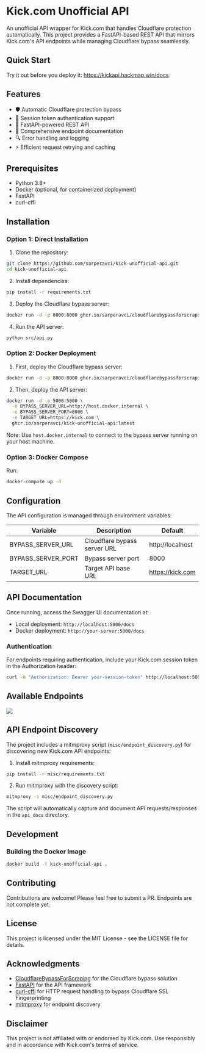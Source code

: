 # Kick.com Unofficial API

An unofficial API wrapper for Kick.com that handles Cloudflare protection automatically. This project provides a FastAPI-based REST API that mirrors Kick.com's API endpoints while managing Cloudflare bypass seamlessly.

## Quick Start

Try it out before you deploy it: https://kickapi.hackmap.win/docs

## Features

- 🛡️ Automatic Cloudflare protection bypass
- 🔄 Session token authentication support
- 🚀 FastAPI-powered REST API
- 📝 Comprehensive endpoint documentation
- 🔍 Error handling and logging
- ⚡ Efficient request retrying and caching

## Prerequisites

- Python 3.8+
- Docker (optional, for containerized deployment)
- FastAPI
- curl-cffi

## Installation

### Option 1: Direct Installation

1. Clone the repository:
```bash
git clone https://github.com/sarperavci/kick-unofficial-api.git
cd kick-unofficial-api
```

2. Install dependencies:
```bash
pip install -r requirements.txt
```

3. Deploy the Cloudflare bypass server:
```bash
docker run -d -p 8000:8000 ghcr.io/sarperavci/cloudflarebypassforscraping:latest
```

4. Run the API server:
```bash
python src/api.py
```

### Option 2: Docker Deployment

1. First, deploy the Cloudflare bypass server:
```bash
docker run -d -p 8000:8000 ghcr.io/sarperavci/cloudflarebypassforscraping:latest
```

2. Then, deploy the API server:
```bash
docker run -d -p 5000:5000 \
  -e BYPASS_SERVER_URL=http://host.docker.internal \
  -e BYPASS_SERVER_PORT=8000 \
  -e TARGET_URL=https://kick.com \
  ghcr.io/sarperavci/kick-unofficial-api:latest
```

Note: Use `host.docker.internal` to connect to the bypass server running on your host machine.

### Option 3: Docker Compose

Run:
```bash
docker-compose up -d
```

## Configuration

The API configuration is managed through environment variables:

| Variable | Description | Default |
|----------|-------------|---------|
| BYPASS_SERVER_URL | Cloudflare bypass server URL | http://localhost |
| BYPASS_SERVER_PORT | Bypass server port | 8000 |
| TARGET_URL | Target API base URL | https://kick.com |

## API Documentation

Once running, access the Swagger UI documentation at:
- Local deployment: `http://localhost:5000/docs`
- Docker deployment: `http://your-server:5000/docs`

### Authentication

For endpoints requiring authentication, include your Kick.com session token in the Authorization header:
```bash
curl -H "Authorization: Bearer your-session-token" http://localhost:5000/api/v2/...
```

## Available Endpoints

![](https://github.com/user-attachments/assets/79e41f1b-43a0-465f-8acc-ad521d456491)

## API Endpoint Discovery

The project includes a mitmproxy script (`misc/endpoint_discovery.py`) for discovering new Kick.com API endpoints:

1. Install mitmproxy requirements:
```bash
pip install -r misc/requirements.txt
```

2. Run mitmproxy with the discovery script:
```bash
mitmproxy -s misc/endpoint_discovery.py
```

The script will automatically capture and document API requests/responses in the `api_docs` directory.

## Development

### Building the Docker Image

```bash
docker build -t kick-unofficial-api .
```

## Contributing

Contributions are welcome! Please feel free to submit a PR. Endpoints are not complete yet.

## License

This project is licensed under the MIT License - see the LICENSE file for details.

## Acknowledgments

- [CloudflareBypassForScraping](https://github.com/sarperavci/CloudflareBypassForScraping/) for the Cloudflare bypass solution
- [FastAPI](https://fastapi.tiangolo.com/) for the API framework
- [curl-cffi](https://github.com/lexiforest/curl_cffi) for HTTP request handling to bypass Cloudflare SSL Fingerprinting
- [mitmproxy](https://mitmproxy.org/) for endpoint discovery

## Disclaimer

This project is not affiliated with or endorsed by Kick.com. Use responsibly and in accordance with Kick.com's terms of service.
